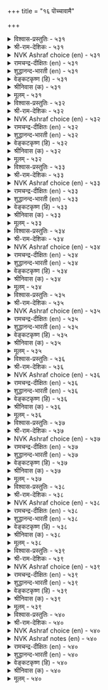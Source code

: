 +++
title = "१६ पॊच्चावामै"

+++

<details><summary>विश्वास-प्रस्तुतिः - ५३१</summary>

इऱन्द वॆगुळियिऩ् तीदे सिऱन्द  
उवगै मगिऴ्च्चियिऱ् सोर्वु। ५३१  
</details>

<details><summary>श्री-राम-देशिकः - ५३१</summary>

सुखभोगासक्ततया कर्तव्यार्थस्य विस्मृतिः ।  
चण्डकोपोद्भवानर्थात्, अधिकानिष्टदा भवेत् ॥ ५३१॥
</details>

<details><summary>NVK Ashraf choice (en) - ५३१</summary>

०५३१  
Worse than too much wrath is the laxity  
Due to too much exultation.  
(P.S. Sundaram)  
</details>

<details><summary>रामचन्द्र-दीक्षितः (en) - ५३१</summary>

531\. iṟanta vekuḷiyiṉ tītē-ciṟanta  
uvakai makiḻcciyiṉ cōrvu.

531\. Forgetfulness which cometh of mad joy is more dangerous than wild wrath.  
</details>

<details><summary>शुद्धानन्द-भारती (en) - ५३१</summary>

1\. இறந்த வெகுளியின் தீதே சிறந்த  
உவகை மகிழ்ச்சியிற் சோர்வு.  
Worse than wrath in excess is  
Forgetfulness in joy-excess.        531  
</details>

<details><summary>वेङ्कटकृष्ण (हि) - ५३१</summary>

531
अमित हर्ष से मस्त हो, रहना असावधान ।  
अमित क्रोध से भी अधिक, हानि करेगा जान ॥
</details>

<details><summary>श्रीनिवास (क) - ५३१</summary>

531. कामादिगळिन्दुण्टाद अति आनन्ददिन्द बरुव मरवॆ, अति कोपदिन्द बरुव मरवॆगिन्त कॆट्टदु.

</details>

<details><summary>मूलम् - ५३१</summary>

इऱन्द वॆगुळियिऩ् तीदे सिऱन्द  
उवगै मगिऴ्च्चियिऱ् सोर्वु। ५३१  
</details>

<details><summary>विश्वास-प्रस्तुतिः - ५३२</summary>

पॊच्चाप्पुक् कॊल्लुम् पुगऴै अऱिविऩै  
निच्च निरप्पुक् कॊऩ् ऱाङ्गु। ५३२  
</details>

<details><summary>श्री-राम-देशिकः - ५३२</summary>

नरस्य नित्यदारिद्र्यं यथा बुद्धिं विनाशयेत् ।  
विस्मृतिः समये तद्वनाशयेत् प्रथितं यशाः ॥ ५३२॥
</details>

<details><summary>NVK Ashraf choice (en) - ५३२</summary>

०५३२  
Just as constant want crushes the intellect,  
Negligence kills repute. *  
(K. Krishnaswamy & Vijaya Ramkumar)  
</details>

<details><summary>रामचन्द्र-दीक्षितः (en) - ५३२</summary>

532\. poccāppuk kollum pukaḻai-aṟiviṉai  
niccam nirappuk koṉṟāṅku.

532\. Poverty freezes knowledge. Forgetfulness blights one’s reputation.  
</details>

<details><summary>शुद्धानन्द-भारती (en) - ५३२</summary>

2\. பொச்சாப்புக் கொல்லும் புகழை அறிவினை  
நிச்ச நிரப்புக்கொன் றாங்கு.  
Negligence kills renown just as  
Ceaseless want wisdom destroys.        532  
</details>

<details><summary>वेङ्कटकृष्ण (हि) - ५३२</summary>

532
ज्यों है नित्यदारिद्रता, करती बुद्धि-विनाश ।  
त्यों है असावधानता, करती कीर्ति-विनाश ॥
</details>

<details><summary>श्रीनिवास (क) - ५३२</summary>

532. नित्यदारिद्र्य अरिवन्नु कॊल्लुवन्तॆ मरवॆयु ऒब्बन कीर्तियन्नु कॆडिसुत्तदॆ.

</details>

<details><summary>मूलम् - ५३२</summary>

पॊच्चाप्पुक् कॊल्लुम् पुगऴै अऱिविऩै  
निच्च निरप्पुक् कॊऩ् ऱाङ्गु। ५३२  
</details>

<details><summary>विश्वास-प्रस्तुतिः - ५३३</summary>

पॊच्चाप्पार्क् किल्लै पुगऴ्मै अदुउलगत्तु  
ऎप्पाल्नू लोर्क्कुम् तुणिवु। ५३३  
</details>

<details><summary>श्री-राम-देशिकः - ५३३</summary>

पुरुषार्थचतुष्काप्त्यै यत्नमाचरतामपि ।  
न ते सिध्यन्ति विस्मृत्या नेदं पार्थिवमात्रकम् ॥ ५३३॥
</details>

<details><summary>NVK Ashraf choice (en) - ५३३</summary>

०५३३  
All writings of the world conclude the same  
That fame is not for the lax. *  
(P.S. Sundaram)  
</details>

<details><summary>रामचन्द्र-दीक्षितः (en) - ५३३</summary>

533\. poccāppārkku illai pukaḻmai; atu ulakattu  
ep pāl nūlōrkkum tuṇivu.

533\. Fame is not for the thoughtless, so say the scriptures of the world.  
</details>

<details><summary>शुद्धानन्द-भारती (en) - ५३३</summary>

3\. பொச்சாப்பார்க்கு இல்லை புகழ்மை அதுவுலகத்து  
எப்பால்நூ லோர்க்கும் துணிவு.  
Forgetful nature fails of fame  
All schools of thinkers say the same.        533  
</details>

<details><summary>वेङ्कटकृष्ण (हि) - ५३३</summary>

533
जो विस्मृत हैं वे नहीं, यश पाने के योग ।  
जग में यों हैं एकमत, शास्त्रकार सब लोग ॥
</details>

<details><summary>श्रीनिवास (क) - ५३३</summary>

533. मरवॆय वशवादवरिगॆ कीर्तियिन्द बाळुव नॆलॆ इल्ल. अदु लोकदल्लिरुव ऎल्ला विचारशीलरू ऒप्पुवन्थ नम्बिकॆ.

</details>

<details><summary>मूलम् - ५३३</summary>

पॊच्चाप्पार्क् किल्लै पुगऴ्मै अदुउलगत्तु  
ऎप्पाल्नू लोर्क्कुम् तुणिवु। ५३३  
</details>

<details><summary>विश्वास-प्रस्तुतिः - ५३४</summary>

अच्च मुडैयार्क्कु अरणिल्लै आङ्गिल्लै  
पॊच्चाप् पुडैयार्क्कु नऩ्कु। ५३४  
</details>

<details><summary>श्री-राम-देशिकः - ५३४</summary>

बाह्यदुर्गैर्नास्ति लाभो भये तु हृदये स्थिते ।  
स्थितोऽपि विभवो व्यर्थो यदि स्याद्विस्मृतिर्नरे ॥ ५३४॥
</details>

<details><summary>NVK Ashraf choice (en) - ५३४</summary>

०५३४  
There is no refuge for the coward,  
Nor is there anything good for the lax.  
(N.V.K. Ashraf), (P.S. Sundaram)  
</details>

<details><summary>रामचन्द्र-दीक्षितः (en) - ५३४</summary>

534\. accam uṭaiyārkku araṇ illai; āṅku illai,  
poccāppu uṭaiyārkku naṉku.

534\. Of what avail is a citadel to a crown, what good availeth the thoughtless.  
</details>

<details><summary>शुद्धानन्द-भारती (en) - ५३४</summary>

4\. அச்ச முடையார்க்கு அரணில்லை ஆங்கில்லை  
பொச்சாப் புடையார்க்கு நன்கு.  
The fearful find no fortress here  
The forgetful find good never.        534  
</details>

<details><summary>वेङ्कटकृष्ण (हि) - ५३४</summary>

534
लाभ नहीं है दुर्ग से, उनको जो भयशील ।  
वैसे उनको ना भला, जो हैं विस्मृतिशील ॥
</details>

<details><summary>श्रीनिवास (क) - ५३४</summary>

534. (मनस्सिनल्लि) अञ्जिकॆ इरुववरिगॆ, कोटॆय रक्षणॆ इद्दरू फलविल्ल. अदे रीति मरवॆय वशवादवरिगॆ (ऎल्ल अनुकूलविद्दरू) फलविल्ल.

</details>

<details><summary>मूलम् - ५३४</summary>

अच्च मुडैयार्क्कु अरणिल्लै आङ्गिल्लै  
पॊच्चाप् पुडैयार्क्कु नऩ्कु। ५३४  
</details>

<details><summary>विश्वास-प्रस्तुतिः - ५३५</summary>

मुऩ्ऩुऱक् कावादु इऴुक्कियाऩ् तऩ्पिऴै  
पिऩ्ऩूऱु इरङ्गि विडुम्। ५३५  
</details>

<details><summary>श्री-राम-देशिकः - ५३५</summary>

प्रथमं विपदं प्राप्तां विस्मृत्या त्वनिवारयन् ।  
खेदे समीपमायाते पश्चादुद्विजते नरः ॥ ५३५॥
</details>

<details><summary>NVK Ashraf choice (en) - ५३५</summary>

०५३५  
The negligent unmindful of threats beforehand  
Will repent for the mistakes later on.  
(N.V.K. Ashraf), (Satguru Subramuniyaswami)  
</details>

<details><summary>रामचन्द्र-दीक्षितः (en) - ५३५</summary>

535\. muṉṉuṟak kāvātu iḻukkiyāṉ, taṉ piḻai,  
piṉ ūṟu, iraṅkiviṭum.

535\. Who is not on his guard against impending evil, rues his folly?  
</details>

<details><summary>शुद्धानन्द-भारती (en) - ५३५</summary>

5\. முன்னுறக் காவாது இழுக்கியான் தன்பிழை  
பின்னூறு இரங்கி விடும்.  
Failing foresight the guardless man  
Shall rue his folly later on.        535  
</details>

<details><summary>वेङ्कटकृष्ण (हि) - ५३५</summary>

535
पहले से रक्षा न की, रह कर असावधान ।  
विपदा आने पर रहा, पछताता अज्ञान ॥
</details>

<details><summary>श्रीनिवास (क) - ५३५</summary>

535. मुन्दॆ बरलिरुव सङ्कटगळन्नु तिळिदु काय्दुकॊळ्ळदॆ मरॆतु बिडुववनु. अवु बन्द मेलॆ तन्न स्थितियन्नु नॆनॆदु पश्चात्तापपडुवनु.

</details>

<details><summary>मूलम् - ५३५</summary>

मुऩ्ऩुऱक् कावादु इऴुक्कियाऩ् तऩ्पिऴै  
पिऩ्ऩूऱु इरङ्गि विडुम्। ५३५  
</details>

<details><summary>विश्वास-प्रस्तुतिः - ५३६</summary>

इऴुक्कामै यार्माट्टुम् ऎऩ्ऱुम् वऴुक्कामै  
वायिऩ् अदुवॊप्पदु इल्। ५३६  
</details>

<details><summary>श्री-राम-देशिकः - ५३६</summary>

अविस्मृतिसमारव्येन् गुणेन सदृशं वरम् ।  
सर्वत्र सर्वकालेषु न तिष्ठेत् क्षेमदायकम् ॥ ५३६॥
</details>

<details><summary>NVK Ashraf choice (en) - ५३६</summary>

०५३६  
Nothing can equal never being lax  
With anyone at any time without fail. *  
(P.S. Sundaram)  
</details>

<details><summary>रामचन्द्र-दीक्षितः (en) - ५३६</summary>

536\. iḻukkāmai yārmāṭṭum, eṉṟum, vaḻukkāmai  
vāyiṉ, aḵtu oppatu il.

536\. There is no greater good than to be ever on the vigil.  
</details>

<details><summary>शुद्धानन्द-भारती (en) - ५३६</summary>

6\. இழுக்காமை யார்மாட்டும் என்றும் வழுக்காமை  
வாயின் அதுவொப்பது இல்.  
Forget none; watch with wakeful care  
Miss none; the gain is sans compare.        536  
</details>

<details><summary>वेङ्कटकृष्ण (हि) - ५३६</summary>

536
सब जन से सब काल में, अविस्मरण की बान ।  
बरती जाय अचूक तो, उसके है न समान ॥
</details>

<details><summary>श्रीनिवास (क) - ५३६</summary>

536. यारल्लू याव कालदल्लू मरवॆयिन्द परवशवागदिरुव स्थितिय तप्पदॆ इद्दरॆ, अदक्कॆ ऒप्पुवन्थदु बेरॆ इल्ल.

</details>

<details><summary>मूलम् - ५३६</summary>

इऴुक्कामै यार्माट्टुम् ऎऩ्ऱुम् वऴुक्कामै  
वायिऩ् अदुवॊप्पदु इल्। ५३६  
</details>

<details><summary>विश्वास-प्रस्तुतिः - ५३७</summary>

अरियऎऩ्ऱु आगाद इल्लैबॊच् चावाक्  
करुवियाल् पोऱ्ऱिच् चॆयिऩ्। ५३७  
</details>

<details><summary>श्री-राम-देशिकः - ५३७</summary>

असाध्यमिदमित्येतत् तस्य नास्ति कदाचन ।  
अविस्मृत्या साधनीयं कर्म कर्तुं यतेत् यः ॥ ५३७॥
</details>

<details><summary>NVK Ashraf choice (en) - ५३७</summary>

०५३७  
There is nothing too difficult for a man  
Armed with vigilance.  
(P.S. Sundaram), (W.H. Drew and J. Lazarus)  
</details>

<details><summary>रामचन्द्र-दीक्षितः (en) - ५३७</summary>

537\. ariya eṉṟu ākāta illai-poccāvāk  
karuviyāṉ pōṟṟic ceyiṉ.

537\. Nothing is impossible for the thoughtful.  
</details>

<details><summary>शुद्धानन्द-भारती (en) - ५३७</summary>

7\. அரியஎன்று ஆகாத இல்லைபொச் சாவாக்  
கருவியால் போற்றிச் செயின்.  
With cautious care pursue a thing  
Impossible there is nothing.        537  
</details>

<details><summary>वेङ्कटकृष्ण (हि) - ५३७</summary>

537
रह कर विस्मृति के बिना, सोच-समझ कर कार्य ।  
यदि करता है तो उसे, कुछ नहिं असाध्य कार्य ॥
</details>

<details><summary>श्रीनिवास (क) - ५३७</summary>

537. मरॆयदिरुविकॆयॆम्ब साधनदिन्द, कर्तव्यगळन्नु पट्टु हिडिदु माडिदरॆ, असाध्यवॆन्दु आगदिरुव कार्य ऒन्दू इल्ल.

</details>

<details><summary>मूलम् - ५३७</summary>

अरियऎऩ्ऱु आगाद इल्लैबॊच् चावाक्  
करुवियाल् पोऱ्ऱिच् चॆयिऩ्। ५३७  
</details>

<details><summary>विश्वास-प्रस्तुतिः - ५३८</summary>

पुगऴ्न्दवै पोऱ्ऱिच् चॆयल्वेण्डुम् सॆय्यादु  
इगऴ्न्दार्क्कु ऎऴुमैयुम् इल्। ५३८  
</details>

<details><summary>श्री-राम-देशिकः - ५३८</summary>

श्लाघितं नीतिशास्त्रज्ञैः क्रियतां कर्म सादरम् ।  
अकुर्वाणस्य विस्मृत्या सप्त जन्म वृथा भवेत् ॥ ५३८॥
</details>

<details><summary>NVK Ashraf choice (en) - ५३८</summary>

०५३८  
Cherish and perform praiseworthy acts.  
To neglect and put off deprives one in seven births. *  
(Satguru Subramuniyaswami), (M.S. Poornalingam Pillai)  
</details>

<details><summary>रामचन्द्र-दीक्षितः (en) - ५३८</summary>

538\. pukaḻntavai pōṟṟic ceyal vēṇṭum; ceyyātu  
ikaḻntārkku eḻumaiyum il.

538\. No good awaits him in birth to come who fails of his noble deeds.  
</details>

<details><summary>शुद्धानन्द-भारती (en) - ५३८</summary>

8\. புகழ்ந்தவை போற்றிச் செயல்வேண்டும் செய்யாது  
இகழ்ந்தார்க்கு எழுமையும் இல்.  
Do what the wise commend as worth  
If not, for seven births no mirth.        538  
</details>

<details><summary>वेङ्कटकृष्ण (हि) - ५३८</summary>

538
करना श्रद्धा-भाव से, शास्त्रकार-स्तुत काम ।  
रहा उपेक्षक, यदि न कर, सात जन्म बेकाम ॥
</details>

<details><summary>श्रीनिवास (क) - ५३८</summary>

538. तिळिदवरु कीर्तिसि हेळिद कार्यगळन्नु साधिसिमाडि तोरिस बेकु; माडदॆ मरॆतुबिट्टरॆ, एळु जन्मगळल्लू ऒळितागुवुदिल्ल.

</details>

<details><summary>मूलम् - ५३८</summary>

पुगऴ्न्दवै पोऱ्ऱिच् चॆयल्वेण्डुम् सॆय्यादु  
इगऴ्न्दार्क्कु ऎऴुमैयुम् इल्। ५३८  
</details>

<details><summary>विश्वास-प्रस्तुतिः - ५३९</summary>

इगऴ्च्चियिऩ् कॆट्टारै उळ्ळुग तान्दम्  
मगिऴ्च्चियिऩ् मैन्दुऱुम् पोऴ्दु। ५३९  
</details>

<details><summary>श्री-राम-देशिकः - ५३९</summary>

सन्तोषकाले गर्वेण कर्तव्यं यस्तु विस्मरेत् ।  
स्मर्तव्यास्तेन विस्मृत्या पुरा नाशवशङ्गताः ॥ ५३९॥
</details>

<details><summary>NVK Ashraf choice (en) - ५३९</summary>

०५३९  
When the mind is elated with joy,  
Think of those who were ruined by neglect. *  
(W.H. Drew and J. Lazarus)  
</details>

<details><summary>रामचन्द्र-दीक्षितः (en) - ५३९</summary>

539\. ikaḻcciyiṉ keṭṭārai uḷḷuka-tām tam  
makiḻcciyiṉ maintuṟum pōḻtu!.

539\. When drunk with delight, remember those who have perished through wilful neglect.  
</details>

<details><summary>शुद्धानन्द-भारती (en) - ५३९</summary>

9\. இகழ்ச்சியின் கெட்டாரை உள்ளுக தாந்தம்  
மகிழ்ச்சியின் மைந்துறும் போழ்து.  
When joy deludes, their fate recall  
Whom negligence has made to fall.        539  
</details>

<details><summary>वेङ्कटकृष्ण (हि) - ५३९</summary>

539
जब अपने संतोष में, मस्त बनेंगे आप ।  
गफलत से जो हैं मिटे, उन्हें विचारो आप ॥
</details>

<details><summary>श्रीनिवास (क) - ५३९</summary>

539. (अरसनादवनु) तन्न सन्तोषदल्लि मैमरॆतिरुवाग, आ रीति मरॆतु कॆट्टवरन्नु नॆनॆदुकॊळ्ळबेकु.

</details>

<details><summary>मूलम् - ५३९</summary>

इगऴ्च्चियिऩ् कॆट्टारै उळ्ळुग तान्दम्  
मगिऴ्च्चियिऩ् मैन्दुऱुम् पोऴ्दु। ५३९  
</details>

<details><summary>विश्वास-प्रस्तुतिः - ५४०</summary>

उळ्ळियदु ऎय्दल् ऎळिदुमऩ् मऱ्ऱुन्दाऩ्  
उळ्ळियदु उळ्ळप् पॆऱिऩ्। ५४०  
</details>

<details><summary>श्री-राम-देशिकः - ५४०</summary>

चिकीर्षितमविस्मृत्य जागरूकतयाऽनिशम् ।  
तत्प्राप्त्यै यतमानेन वाञ्छितं साध्यते ध्रुवम् ॥ ५४०॥
</details>

<details><summary>NVK Ashraf choice (en) - ५४०</summary>

०५४०  
What is aimed is easy to achieve,  
If only the mind is set on what is aimed.  
(N.V.K. Ashraf)  
</details>

<details><summary>NVK Ashraf notes (en) - ५४०</summary>

५४०. Compare with couplets ६६६ and ३०९. "What is sought will be got as desired if only the seeker is determined" – (N.V.K. Ashraf) and "All wishes are realized at once if they keep away wrath from their mind" - (N.V.K. Ashraf)
</details>

<details><summary>रामचन्द्र-दीक्षितः (en) - ५४०</summary>

540\. uḷḷiyatu eytal eḷitumaṉ-maṟṟum tāṉ  
uḷḷiyatu uḷḷappeṟiṉ.

540\. No task is difficult to the thoughtful and diligent.  
</details>

<details><summary>शुद्धानन्द-भारती (en) - ५४०</summary>

10\. உள்ளியது எய்தல் எளிதுமன் மற்றுந்தான்  
உள்ளியது உள்ளப் பெறின்.  
Easy it is a thing to get  
When the mind on it is set.        540  
</details>

<details><summary>वेङ्कटकृष्ण (हि) - ५४०</summary>

540
बना रहेगा यदि सदा, लक्ष्य मात्र का ध्यान ।  
अपने इच्छित लक्ष्य को, पाना है आसान ॥
</details>

<details><summary>श्रीनिवास (क) - ५४०</summary>

540. (अरसनादवनु) आलोचिसिदुदन्नु बिडदॆ, मत्तॆ मत्तॆनॆनॆदुकॊळ्ळुत्तिद्दरॆ, अवनु बयसिदुदन्नु पडॆदुकॊळ्ळुवुदु सुलभवागुवुदु.
</details>

<details><summary>मूलम् - ५४०</summary>

उळ्ळियदु ऎय्दल् ऎळिदुमऩ् मऱ्ऱुन्दाऩ्  
उळ्ळियदु उळ्ळप् पॆऱिऩ्। ५४०  
</details>

